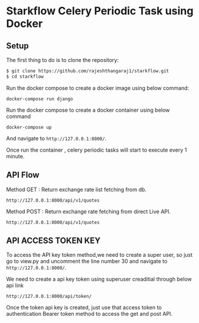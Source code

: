# Starkflow Celery Periodic Task using Docker

## Setup

The first thing to do is to clone the repository:

```sh
$ git clone https://github.com/rajeshthangaraj1/starkflow.git
$ cd starkflow
```

Run the docker compose to create a docker image using below command:

```
docker-compose run django
```

Run the docker compose to create a docker container using below command

```
docker-compose up
```
And navigate to `http://127.0.0.1:8000/`.

Once run the container , celery periodic tasks will start to execute every 1 minute.

## API Flow

Method GET : Return exchange rate list fetching from db.
```
http://127.0.0.1:8000/api/v1/quotes
```

Method POST : Return exchange rate fetching from direct Live API.
```
http://127.0.0.1:8000/api/v1/quotes
```
## API ACCESS TOKEN KEY

To access the API key token method,we need to create a super user, so just go to view.py and uncomment the line number 30 and navigate to `http://127.0.0.1:8000/`.

We need to create a api key token using superuser creaditial through below api link

```
http://127.0.0.1:8000/api/token/

```
Once the token api key is created, just use that access token to authentication Bearer token method to access the get and post API.
